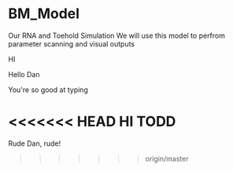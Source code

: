 # BM_Model
Our RNA and Toehold Simulation 
We will use this model to perfrom parameter scanning and visual outputs


HI

Hello Dan

You're so good at typing

<<<<<<< HEAD
HI TODD
=======
Rude Dan, rude!
>>>>>>> origin/master
